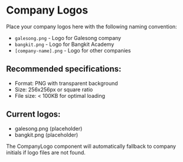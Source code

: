 # Company Logos

Place your company logos here with the following naming convention:

- `galesong.png` - Logo for Galesong company
- `bangkit.png` - Logo for Bangkit Academy
- `[company-name].png` - Logo for other companies

## Recommended specifications:
- Format: PNG with transparent background
- Size: 256x256px or square ratio
- File size: < 100KB for optimal loading

## Current logos:
- galesong.png (placeholder)
- bangkit.png (placeholder)

The CompanyLogo component will automatically fallback to company initials if logo files are not found.
